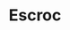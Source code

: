 ---
title: "Escroc"
annee: 2011

videos:
 - nom: Lonesome Troubadour
   url: C9n-5-_7hT4
 - nom: Abesses
   url: J-6sk8rOpOs
 - nom: Saoul
   url: xyvzFTIYGt4

streaming:
 - nom: iTunes
   url: https://itunes.apple.com/fr/album/escroc/id362076435
 - nom: Deezer
   url: http://www.deezer.com/fr/album/696448
 - nom: spotify
   url: https://soundcloud.com/arnold-music-2/sets/escroc

songs:
- titre: Escroc
  duree: '3:26'
- titre: Lonesome Troubadour
  duree: '3:50'
- titre: Abbesses
  duree: '3:22'
- titre: Saoul
  duree: '3:21'
- titre: Charlie Alpha
  duree: '4:07'
- titre: Ballade de Villon
  duree: '4:45'
- titre: Heureux
  duree: '3:10'
- titre: Chouchou
  duree: '3:40'
- titre: La vie ma belle
  duree: '4:25'
- titre: Chanson d'amour
  duree: '4:38'
- titre: Ritournelle
  duree: '3:09'

musiciens:
 - Jérémie Arnold
 - Hadrien Bériot
 - Hugo Zanghi
 - Félix Foucart
 - Paul Amboise
 - Benjamin Dimerman

guests :
 - Johannes Le Pennec
 - Camille Ballon “Tom Fire”
 - Benjamin Joubert
---